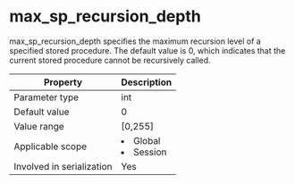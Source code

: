 max_sp_recursion_depth
===========================================
<!-- # docslug#/oceanbase-database/oceanbase-database/V4.0.0/max_sp_recursion_depth-1-2-3 -->
max_sp_recursion_depth specifies the maximum recursion level of a specified stored procedure. The default value is 0, which indicates that the current stored procedure cannot be recursively called.


| **Property** | **Description** |
|---------|------------------------------------------------------------------------------------------------------------|
| Parameter type | int |
| Default value | 0 |
| Value range | [0,255] |
| Applicable scope | <li> Global   <li> Session |
| Involved in serialization | Yes |


